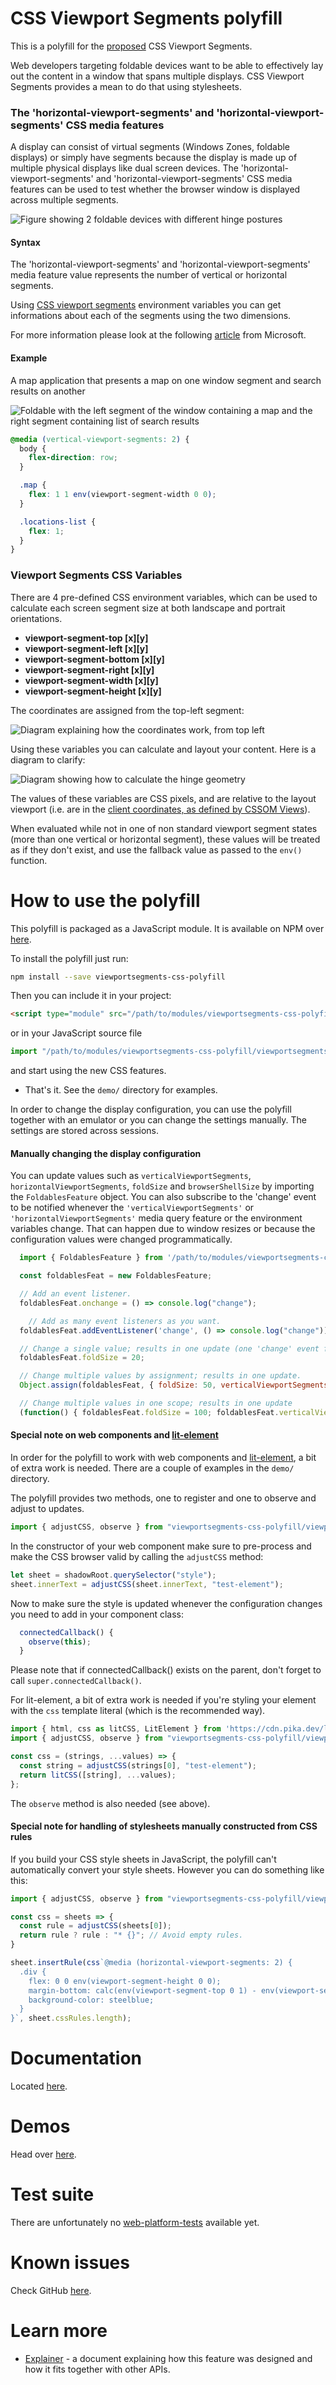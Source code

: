 CSS Viewport Segments polyfill
===

This is a polyfill for the [proposed](https://drafts.csswg.org/mediaqueries-5/#descdef-media-horizontal-viewport-segments) CSS Viewport Segments.

Web developers targeting foldable devices want to be able to effectively lay out the content in a window that spans multiple displays. CSS Viewport Segments provides a mean to do that using stylesheets.

### The 'horizontal-viewport-segments' and 'horizontal-viewport-segments' CSS media features

A display can consist of virtual segments (Windows Zones, foldable displays) or simply have segments because the display is made up of multiple physical displays like dual screen devices. The 'horizontal-viewport-segments' and 'horizontal-viewport-segments' CSS media features can be used to test whether the browser window is displayed across multiple segments.

![Figure showing 2 foldable devices with different hinge postures](https://raw.githubusercontent.com/foldable-devices/viewportsegments-css-polyfill/master/images/duo-postures.png)

#### Syntax

The 'horizontal-viewport-segments' and 'horizontal-viewport-segments' media feature value represents the number of vertical
or horizontal segments.

Using [CSS viewport segments](https://drafts.csswg.org/css-env-1/#viewport-segments) environment variables you can get informations about each of the segments using the two dimensions.

For more information please look at the following [article](https://docs.microsoft.com/en-us/dual-screen/web/css-viewport-segments) from Microsoft.
#### Example

A map application that presents a map on one window segment and search results on another

![Foldable with the left segment of the window containing a map and the right segment containing list of search results](https://raw.githubusercontent.com/foldable-devices/viewportsegments-css-polyfill/master/images/map-app.svg?sanitize=true)

```css
@media (vertical-viewport-segments: 2) {
  body {
    flex-direction: row;
  }

  .map {
    flex: 1 1 env(viewport-segment-width 0 0);
  }

  .locations-list {
    flex: 1;
  }
}
```

### Viewport Segments CSS Variables

There are 4 pre-defined CSS environment variables, which can be used to calculate each screen segment size at both landscape and portrait orientations.

- **viewport-segment-top [x][y]**
- **viewport-segment-left [x][y]**
- **viewport-segment-bottom [x][y]**
- **viewport-segment-right [x][y]**
- **viewport-segment-width [x][y]**
- **viewport-segment-height [x][y]**

The coordinates are assigned from the top-left segment:

![Diagram explaining how the coordinates work, from top left](https://raw.githubusercontent.com/foldable-devices/viewportsegments-css-polyfill/master/images/env-variables-coordinate-grid.png)

Using these variables you can calculate and layout your content. Here is a diagram to clarify:

![Diagram showing how to calculate the hinge geometry](https://raw.githubusercontent.com/foldable-devices/viewportsegments-css-polyfill/images/env-variables-update.png)

The values of these variables are CSS pixels, and are relative to the layout viewport (i.e. are in the [client coordinates, as defined by CSSOM Views](https://drafts.csswg.org/cssom-view/#dom-mouseevent-clientx)).

When evaluated while not in one of non standard viewport segment states (more than one vertical or horizontal segment), these values will be treated as if they don't exist, and use the fallback value as passed to the `env()` function.


How to use the polyfill
===

This polyfill is packaged as a JavaScript module. It is available on NPM over [here](https://www.npmjs.com/package/viewportsegments-css-polyfill). 

To install the polyfill just run:

```bash
npm install --save viewportsegments-css-polyfill
```

Then you can include it in your project:

```html
<script type="module" src="/path/to/modules/viewportsegments-css-polyfill.js"></script>
```

or in your JavaScript source file

```js
import "/path/to/modules/viewportsegments-css-polyfill/viewportsegments-css-polyfill.js";
```

and start using the new CSS features.

- That's it. See the `demo/` directory for examples.

In order to change the display configuration, you can use the polyfill together with an emulator or you can change the settings manually. The settings are stored across sessions.

#### Manually changing the display configuration

You can update values such as `verticalViewportSegments`, `horizontalViewportSegments`, `foldSize` and `browserShellSize` by importing the `FoldablesFeature` object. You can also subscribe to the 'change' event
to be notified whenever the `'verticalViewportSegments'` or `'horizontalViewportSegments'` media query feature or the environment variables change. That can happen due to window resizes or because the configuration values were changed programmatically.

```js
  import { FoldablesFeature } from '/path/to/modules/viewportsegments-css-polyfill/viewportsegments-css-polyfill.js';

  const foldablesFeat = new FoldablesFeature;

  // Add an event listener.
  foldablesFeat.onchange = () => console.log("change");

    // Add as many event listeners as you want.
  foldablesFeat.addEventListener('change', () => console.log("change"));

  // Change a single value; results in one update (one 'change' event firing).
  foldablesFeat.foldSize = 20;

  // Change multiple values by assignment; results in one update.
  Object.assign(foldablesFeat, { foldSize: 50, verticalViewportSegments: "2"});

  // Change multiple values in one scope; results in one update
  (function() { foldablesFeat.foldSize = 100; foldablesFeat.verticalViewportSegments = "2" })();
```

#### Special note on web components and [lit-element](https://lit-element.polymer-project.org/)
In order for the polyfill to work with web components and [lit-element](https://lit-element.polymer-project.org/), a bit of extra work is needed. There are a couple of examples in the `demo/` directory.

The polyfill provides two methods, one to register and one to observe and adjust to updates.

```js
import { adjustCSS, observe } from "viewportsegments-css-polyfill/viewportsegments-css-polyfill.js";
```

In the constructor of your web component make sure to pre-process and make the CSS browser valid by calling the `adjustCSS` method:

```js
let sheet = shadowRoot.querySelector("style");
sheet.innerText = adjustCSS(sheet.innerText, "test-element");
```

Now to make sure the style is updated whenever the configuration changes you need to add in your component class:
```js
  connectedCallback() {
    observe(this);
  }
```
Please note that if connectedCallback() exists on the parent, don't forget to call `super.connectedCallback()`.

For lit-element, a bit of extra work is needed if you're styling your element with the `css` template literal (which is the recommended way).

```js
import { html, css as litCSS, LitElement } from 'https://cdn.pika.dev/lit-element@^2.2.1';
import { adjustCSS, observe } from "viewportsegments-css-polyfill/viewportsegments-css-polyfill.js";

const css = (strings, ...values) => {
  const string = adjustCSS(strings[0], "test-element");
  return litCSS([string], ...values);
};
```

The `observe` method is also needed (see above).

#### Special note for handling of stylesheets manually constructed from CSS rules
If you build your CSS style sheets in JavaScript, the polyfill can't automatically convert your style sheets. However you can do something like this:


```js
import { adjustCSS, observe } from "viewportsegments-css-polyfill/viewportsegments-css-polyfill.js";

const css = sheets => {
  const rule = adjustCSS(sheets[0]);
  return rule ? rule : "* {}"; // Avoid empty rules.
}

sheet.insertRule(css`@media (horizontal-viewport-segments: 2) {
  .div {
    flex: 0 0 env(viewport-segment-height 0 0);
    margin-bottom: calc(env(viewport-segment-top 0 1) - env(viewport-segment-height 0 1));
    background-color: steelblue;
  }
}`, sheet.cssRules.length);
```

Documentation
===
Located [here](https://foldable-devices.github.io/viewportsegments-css-polyfill/global.html).

Demos
===
Head over [here](https://github.com/foldable-devices/demos).

Test suite
===

There are unfortunately no [web-platform-tests](https://github.com/w3c/web-platform-tests/) available yet.

Known issues
===

Check GitHub [here](https://github.com/foldable-devices/viewportsegments-css-polyfill/issues).

Learn more
===

- [Explainer](https://github.com/MicrosoftEdge/MSEdgeExplainers/blob/master/Foldables/explainer.md) - a document explaining how this feature was designed and how it fits together with other APIs.
